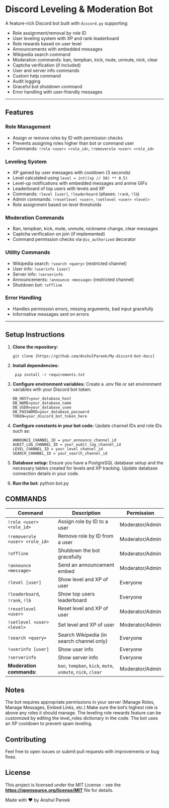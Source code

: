 # Discord Leveling & Moderation Bot

A feature-rich Discord bot built with `discord.py` supporting:

- Role assignment/removal by role ID
- User leveling system with XP and rank leaderboard
- Role rewards based on user level
- Announcements with embedded messages
- Wikipedia search command
- Moderation commands: ban, tempban, kick, mute, unmute, nick, clear
- Captcha verification (if included)
- User and server info commands
- Custom help command
- Audit logging
- Graceful bot shutdown command
- Error handling with user-friendly messages

---

## Features

### Role Management
- Assign or remove roles by ID with permission checks
- Prevents assigning roles higher than bot or command user
- Commands: `!role <user> <role_id>`, `!removerole <user> <role_id>`

### Leveling System
- XP gained by user messages with cooldown (3 seconds)
- Level calculated using `level = int((xp // 50) ** 0.5)`
- Level-up notifications with embedded messages and anime GIFs
- Leaderboard of top users with levels and XP
- Commands: `!level [user]`, `!leaderboard` (aliases: `!rank`, `!lb`)
- Admin commands: `!resetlevel <user>`, `!setlevel <user> <level>`
- Role assignment based on level thresholds

### Moderation Commands
- Ban, tempban, kick, mute, unmute, nickname change, clear messages
- Captcha verification on join (if implemented)
- Command permission checks via `@is_authorized` decorator

### Utility Commands
- Wikipedia search: `!search <query>` (restricted channel)
- User info: `!userinfo [user]`
- Server info: `!serverinfo`
- Announcements: `!announce <message>` (restricted channel)
- Shutdown bot: `!offline`

### Error Handling
- Handles permission errors, missing arguments, bad input gracefully
- Informative messages sent on errors

---

## Setup Instructions

1. **Clone the repository:**
   ````
   git clone [https://github.com/AnshulPareek/My-discord-bot-docs]

2. **Install dependencies:**
   ```
    pip install -r requirements.txt

3. **Configure environment variables:**
Create a .env file or set environment variables with your Discord bot token:
      ```
     DB_HOST=your_database_host
     DB_NAME=your_database_name
     DB_USER=your_database_usee
     DB_PASSWORD=your_database_password
     TOKEN=your_discord_bot_token_here

4. **Configure constants in your bot code:**
Update channel IDs and role IDs such as:
      ```
     ANNOUNCE_CHANNEL_ID = your_announce_channel_id  
     AUDIT_LOG_CHANNEL_ID = your_audit_log_channel_id
     LEVEL_CHANNEL_ID = your_level_channel_id
     SEARCH_CHANNEL_ID = your_search_channel_id

5. **Database setup:**
Ensure you have a PostgreSQL database setup and the necessary tables created for levels and XP tracking. Update database connection details in your code.

6. **Run the bot:**
python bot.py

## COMMANDS 

| Command                        | Description                                                 | Permission      |
| ------------------------------ | ----------------------------------------------------------- | --------------- |
| `!role <user> <role_id>`       | Assign role by ID to a user                                 | Moderator/Admin |
| `!removerole <user> <role_id>` | Remove role by ID from a user                               | Moderator/Admin |
| `!offline`                     | Shutdown the bot gracefully                                 | Moderator/Admin |
| `!announce <message>`          | Send an announcement embed                                  | Moderator/Admin |
| `!level [user]`                | Show level and XP of user                                   | Everyone        |
| `!leaderboard`, `!rank`, `!lb` | Show top users leaderboard                                  | Everyone        |
| `!resetlevel <user>`           | Reset level and XP of user                                  | Moderator/Admin |
| `!setlevel <user> <level>`     | Set level and XP of user                                    | Moderator/Admin |
| `!search <query>`              | Search Wikipedia (in search channel only)                   | Everyone        |
| `!userinfo [user]`             | Show user info                                              | Everyone        |
| `!serverinfo`                  | Show server info                                            | Everyone        |
| **Moderation commands:**       | `ban`, `tempban`, `kick`, `mute`, `unmute`, `nick`, `clear` | Moderator/Admin |

## Notes
The bot requires appropriate permissions in your server (Manage Roles, Manage Messages, Embed Links, etc.)
Make sure the bot’s highest role is above any roles it should manage.
The leveling role rewards feature can be customized by editing the level_roles dictionary in the code.
The bot uses an XP cooldown to prevent spam leveling.

## Contributing
Feel free to open issues or submit pull requests with improvements or bug fixes.

## License
This project is licensed under the MIT License - see the **https://opensource.org/license/MIT** file for details.

Made with ❤️ by Anshul Pareek
